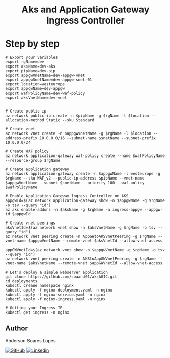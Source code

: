 <h1 align="center">
  <br>
  Aks and Application Gateway Ingress Controller
  
  <br>
</h1>

# Step by step

```
# Export your variables
export rgName=dev
export aksName=dev-aks
export pipName=dev-pip
export appgwVnetName=dev-appgw-vnet
export appgwSnetName=dev-appgw-snet-01
export location=westeurope
export appgwName=dev-appgw
export wafPolicyName=dev-waf-policy
export aksVnetName=dev-vnet


```

```
# Create public ip
az network public-ip create -n $pipName -g $rgName -l $location --allocation-method Static --sku Standard
```

```
# Create vnet
az network vnet create -n $appgwVnetName -g $rgName -l $location --address-prefix 10.0.0.0/16 --subnet-name $snetName --subnet-prefix 10.0.0.0/24
```

```
# Create WAF policy
az network application-gateway waf-policy create --name $wafPolicyName --resource-group $rgName
```

```
# Create application gateway
az network application-gateway create -n $appgwName -l westeurope -g $rgName --sku WAF_v2 --public-ip-address $pipName --vnet-name $appgwVnetName --subnet $snetName --priority 100 --waf-policy $wafPolicyName
```

```
# Enable Application Gateway Ingress Controller on AKS
appgwId=$(az network application-gateway show -n $appgwName -g $rgName -o tsv --query "id")
az aks enable-addons -n $aksName -g $rgName -a ingress-appgw --appgw-id $appgwId
```

```
# Create vnet peerings
aksVnetId=$(az network vnet show -n $aksVnetName -g $rgName -o tsv --query "id")
az network vnet peering create -n AppGWtoAKSVnetPeering -g $rgName --vnet-name $appgwVnetName --remote-vnet $aksVnetId --allow-vnet-access

appGWVnetId=$(az network vnet show -n $appgwVnetName -g $rgName -o tsv --query "id")
az network vnet peering create -n AKStoAppGWVnetPeering -g $rgName --vnet-name $aksVnetName --remote-vnet $appGWVnetId --allow-vnet-access
```

```
# Let's deploy a simple webserver application
git clone https://github.com/soaand01/aksAGIC.git
cd deployments
kubectl creane namespace nginx
kubectl apply -f nginx-deployment.yaml -n nginx
kubectl apply -f nginx-service.yaml -n nginx
kubectl apply -f nginx-ingress.yaml -n nginx
```

```
# Getting your Ingress IP
kubectl get ingress -n nginx
```


## Author

Anderson Soares Lopes

[![GitHub](https://skillicons.dev/icons?i=github)](https://github.com/lopes221)
[![Linkedin](https://skillicons.dev/icons?i=linkedin)](https://www.linkedin.com/in/andersonsoaresl/)
